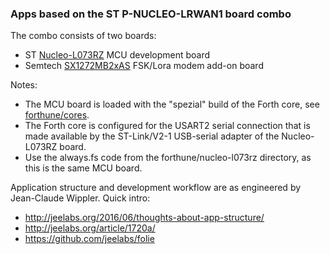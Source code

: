 ### Apps based on the ST P-NUCLEO-LRWAN1 board combo

The combo consists of two boards:
* ST [Nucleo-L073RZ](http://www.st.com/en/evaluation-tools/nucleo-l073rz.html) MCU development board
* Semtech [SX1272MB2xAS](https://developer.mbed.org/components/SX1272MB2xAS/) FSK/Lora modem add-on board

Notes:
* The MCU board is loaded with the "spezial" build of the Forth core, see [forthune/cores](https://github.com/hirnidrin/forthune/tree/master/cores).
* The Forth core is configured for the USART2 serial connection that is made available by the ST-Link/V2-1 USB-serial adapter of the Nucleo-L073RZ board.
* Use the always.fs code from the forthune/nucleo-l073rz directory, as this is the same MCU board.

Application structure and development workflow are as engineered by Jean-Claude Wippler. Quick intro:
* http://jeelabs.org/2016/06/thoughts-about-app-structure/
* http://jeelabs.org/article/1720a/
* https://github.com/jeelabs/folie
